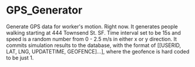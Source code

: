 # GPS_Generator
Generate GPS data for worker's motion.
Right now. It generates people walking starting at 444 Townsend St. SF. 
Time interval set to be 15s and speed is a random number from 0 - 2.5 m/s in either x or y direction.
It commits simulation results to the database, with the format of [[USERID, LAT, LNG, UPDATETIME, GEOFENCE]...], where the geofence is hard coded to be just 1. 
